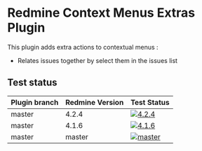 Redmine Context Menus Extras Plugin
======================

This plugin adds extra actions to contextual menus :

- Relates issues together by select them in the issues list

## Test status

|Plugin branch| Redmine Version   | Test Status      |
|-------------|-------------------|------------------|
|master       | 4.2.4             | [![4.2.4][1]][5] |  
|master       | 4.1.6             | [![4.1.6][2]][5] |
|master       | master            | [![master][4]][5]|

[1]: https://github.com/nanego/redmine_context_menus_extras/actions/workflows/4_2_4.yml/badge.svg
[2]: https://github.com/nanego/redmine_context_menus_extras/actions/workflows/4_1_6.yml/badge.svg
[4]: https://github.com/nanego/redmine_context_menus_extras/actions/workflows/master.yml/badge.svg
[5]: https://github.com/nanego/redmine_context_menus_extras/actions
